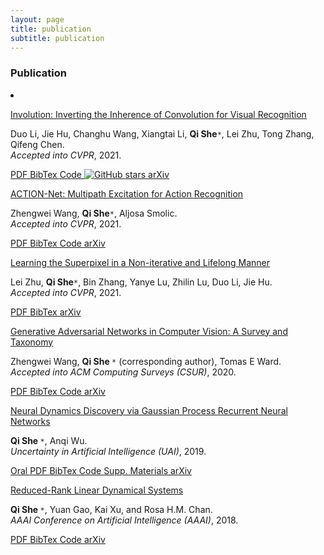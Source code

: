 ```yaml
---
layout: page
title: publication
subtitle: publication
---
```


### **Publication**

<div id="container-publications">
<div class="row">
<div class="col-xs-12 col-md-12">
<li itemscope itemtype="http://schema.org/CreativeWork">

<i class="fa-li fa fa-file-text-o pub-icon" aria-hidden="true"></i>
    <span itemprop="name">
        <a href="https://sheqi.github.io/publication/cvpr21_involution/" itemprop="url">Involution: Inverting the Inherence of Convolution for Visual Recognition</a>
    </span>
    <div class="pub-authors" itemprop="author">
        Duo Li, Jie Hu, Changhu Wang, Xiangtai Li, <b>Qi She</b><code>*</code>, Lei Zhu, Tong Zhang, Qifeng Chen.
    </div>
    <div class="pub-publication">
    <em> Accepted into CVPR</em>, 2021.
    </div>


<p>
<a class="btn btn-primary btn-outline btn-xs" href="https://sheqi.github.io/pdf/CVPR2021_involution.pdf">
PDF
</a>

<a class="btn btn-primary btn-outline btn-xs" href="https://sheqi.github.io/bibtex/CVPR21_involution.bib.txt">
BibTex
</a>

<a class="btn btn-primary btn-outline btn-xs" href="https://github.com/d-li14/involution">
Code
</a>

<a class="btn btn-primary btn-outline btn-xs" href="https://github.com/d-li14/involution">
<img alt="GitHub stars" src="https://img.shields.io/github/stars/d-li14/involution?label=Stars&style=social">
</a>

<a class="btn btn-primary btn-outline btn-xs" href="https://arxiv.org/abs/2103.06255">
arXiv
</a>
</p>


<i class="fa-li fa fa-file-text-o pub-icon" aria-hidden="true"></i>
    <span itemprop="name">
        <a href="https://sheqi.github.io/publication/cvpr21_actionnet/" itemprop="url">ACTION-Net: Multipath Excitation for Action Recognition</a>
    </span>
    <div class="pub-authors" itemprop="author">
        Zhengwei Wang, <b>Qi She</b><code>*</code>, Aljosa Smolic.
    </div>
    <div class="pub-publication">
    <em> Accepted into CVPR</em>, 2021.
    </div>

<p>
<a class="btn btn-primary btn-outline btn-xs" href="https://sheqi.github.io/pdf/CVPR2021_actionnet.pdf">
PDF
</a>

<a class="btn btn-primary btn-outline btn-xs" href="https://sheqi.github.io/bibtex/CVPR21_actionnet.bib.txt">
BibTex
</a>

<a class="btn btn-primary btn-outline btn-xs" href="https://github.com/V-Sense/ACTION-Net">
Code
</a>

<a class="btn btn-primary btn-outline btn-xs" href="https://arxiv.org/abs/2103.07372">
arXiv
</a>
</p>

<i class="fa-li fa fa-file-text-o pub-icon" aria-hidden="true"></i>
    <span itemprop="name">
        <a href="https://sheqi.github.io/publication/cvpr21_superpixel/" itemprop="url">Learning the Superpixel in a Non-iterative and Lifelong Manner</a>
    </span>
    <div class="pub-authors" itemprop="author">
        Lei Zhu, <b>Qi She</b><code>*</code>, Bin Zhang, Yanye Lu, Zhilin Lu, Duo Li, Jie Hu.
    </div>
    <div class="pub-publication">
    <em> Accepted into CVPR</em>, 2021.
    </div>

<p>
<a class="btn btn-primary btn-outline btn-xs" href="https://sheqi.github.io/pdf/CVPR2021_superpixel.pdf">
PDF
</a>

<a class="btn btn-primary btn-outline btn-xs" href="https://sheqi.github.io/bibtex/CVPR21_superpixel.bib.txt">
BibTex
</a>


<a class="btn btn-primary btn-outline btn-xs" href="https://arxiv.org/abs/2103.10681">
arXiv
</a>
</p>

<i class="fa-li fa fa-file-text-o pub-icon" aria-hidden="true"></i>
    <span itemprop="name">
        <a href="https://sheqi.github.io/publication/csur20/" itemprop="url">Generative Adversarial Networks in Computer Vision: A Survey and Taxonomy</a>
    </span>
    <div class="pub-authors" itemprop="author">
        Zhengwei Wang, <b> Qi She </b><code>*</code> (corresponding author), Tomas E Ward.
    </div>
    <div class="pub-publication">
    <em> Accepted into ACM Computing Surveys (CSUR)</em>, 2020.
    </div>

<p>
<a class="btn btn-primary btn-outline btn-xs" href="https://sheqi.github.io/pdf/CSUR20.pdf">
PDF
</a>

<a class="btn btn-primary btn-outline btn-xs" href="https://sheqi.github.io/bibtex/CSUR20.bib.txt">
BibTex
</a>

<a class="btn btn-primary btn-outline btn-xs" href="https://github.com/sheqi/GAN_Review">
Code
</a>

<a class="btn btn-primary btn-outline btn-xs" href="https://arxiv.org/abs/1906.01529">
arXiv
</a>
</p>


<i class="fa-li fa fa-file-text-o pub-icon" aria-hidden="true"></i>
    <span itemprop="name">
        <a href="https://sheqi.github.io/publication/uai19/" itemprop="url">Neural Dynamics Discovery via Gaussian Process Recurrent Neural Networks</a>
    </span>
    <div class="pub-authors" itemprop="author">
        <b> Qi She </b><code>*</code>, Anqi Wu.
    </div>
    <div class="pub-publication">
    <em> Uncertainty in Artificial Intelligence (UAI)</em>, 2019.
    </div>

<p>
<a class="btn btn-primary btn-outline btn-xs" href="https://www.youtube.com/watch?v=oEIIFZRjObc">
Oral
</a>

<a class="btn btn-primary btn-outline btn-xs" href="https://sheqi.github.io/pdf/UAI2019.pdf">
PDF
</a>

<a class="btn btn-primary btn-outline btn-xs" href="https://sheqi.github.io/bibtex/UAI19.bib.txt">
BibTex
</a>

<a class="btn btn-primary btn-outline btn-xs" href="https://github.com/sheqi/GP-RNN_UAI2019">
Code
</a>

<a class="btn btn-primary btn-outline btn-xs" href="https://sheqi.github.io/sm/UAI2019.pdf">
Supp. Materials
</a>

<a class="btn btn-primary btn-outline btn-xs" href="https://arxiv.org/abs/1907.00650">
arXiv
</a>
</p>


<i class="fa-li fa fa-file-text-o pub-icon" aria-hidden="true"></i>
    <span itemprop="name">
        <a href="https://sheqi.github.io/publication/aaai18/" itemprop="url">Reduced-Rank Linear Dynamical Systems</a>
    </span>
    <div class="pub-authors" itemprop="author">
        <b> Qi She </b><code>*</code>, Yuan Gao, Kai Xu, and Rosa H.M. Chan.
    </div>
    <div class="pub-publication">
    <em>AAAI Conference on Artificial Intelligence (AAAI)</em>, 2018.
    </div>

<p>
<a class="btn btn-primary btn-outline btn-xs" href="https://sheqi.github.io/pdf/AAAI2018.pdf">
PDF
</a>

<a class="btn btn-primary btn-outline btn-xs" href="https://sheqi.github.io/bibtex/AAAI18.bib.txt">
BibTex
</a>

<a class="btn btn-primary btn-outline btn-xs" href="https://github.com/sheqi/">
Code
</a>

<a class="btn btn-primary btn-outline btn-xs" href="https://arxiv.org/abs/1801.08297">
arXiv
</a>
</p>


</li>
</div>
</div>
</div>